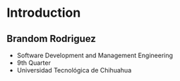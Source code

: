 # Introduction

## Brandom Rodriguez
- Software Development and Management Engineering
- 9th Quarter
- Universidad Tecnológica de Chihuahua
